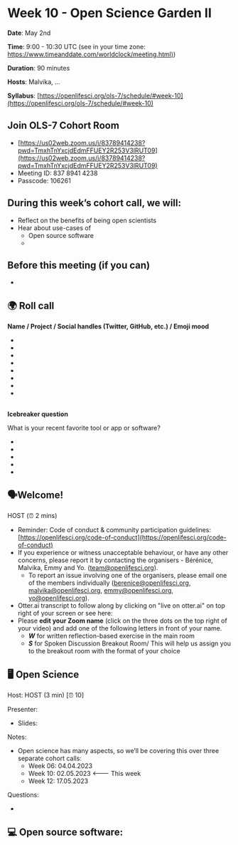 
# Week 10 - Open Science Garden II

**Date**: May 2nd

**Time**: 9:00 - 10:30 UTC (see in your time zone: [https://www.timeanddate.com/worldclock/meeting.html)](https://www.timeanddate.com/worldclock/meeting.html))

**Duration**: 90 minutes

**Hosts**: Malvika, ...

**Syllabus**: [https://openlifesci.org/ols-7/schedule/#week-10](https://openlifesci.org/ols-7/schedule/#week-10)





## **Join OLS-7 Cohort Room**

   * [https://us02web.zoom.us/j/83789414238?pwd=TmxhTnYxcjdEdmFFUEY2R253V3lRUT09](https://us02web.zoom.us/j/83789414238?pwd=TmxhTnYxcjdEdmFFUEY2R253V3lRUT09)
   * Meeting ID: 837 8941 4238
   * Passcode: 106261


## During this week’s cohort call, we will:

   * Reflect on the benefits of being open scientists
   * Hear about use-cases of
       * Open source software
       *  


## Before this meeting (if you can)

   *   


## 🌍 Roll call

**Name / Project / Social handles (Twitter, GitHub, etc.) / Emoji mood**

   *  
   *  
   *  
   *  
   *  
   *  
   *  
   *  
## 

**Icebreaker question**

What is your recent favorite tool or app or software?

   *  
   *  
   *  
   *  
   *  


## 🗣️Welcome!

HOST (⏰ 2 mins)

   * Reminder: Code of conduct \& community participation guidelines: [https://openlifesci.org/code-of-conduct](https://openlifesci.org/code-of-conduct)
   * If you experience or witness unacceptable behaviour, or have any other concerns, please report it by contacting the organisers - Bérénice, Malvika, Emmy and Yo. (team@openlifesci.org).
       * To report an issue involving one of the organisers, please email one of the members individually (berenice@openlifesci.org, malvika@openlifesci.org, emmy@openlifesci.org, yo@openlifesci.org).
   * Otter.ai transcript to follow along by clicking on "live on otter.ai" on top right of your screen or see here:
   * Please **edit your Zoom name** (click on the three dots on the top right of your video) and add one of the following letters in front of your name.
       * ***W*** for written reflection-based exercise in the main room
       * ***S*** for Spoken Discussion Breakout Room/ This will help us assign you to the breakout room with the format of your choice


## 🖥 Open Science

Host: HOST (3 min) [⏰ 10]



Presenter: 

   * Slides: 


Notes:

   * Open science has many aspects, so we’ll be covering this over three separate cohort calls:
       * Week 06: 04.04.2023 
       * Week 10: 02.05.2023 <--- This week
       * Week 12: 17.05.2023


Questions:

   * 





## 💻 Open source software: <Title>

Host: HOST (10 minutes + 5 for questions) [⏰ 45]



Guest speaker: Michelle Baker

   * <Contact / social>
   * Slides: <LINK>


Notes:

   *  
   *  
   * 

Questions: 

   *  
   *  
   *  




## 💻 <Topic>: <Title>

Host: HOST (10 minutes + 5 for questions) [⏰ 45]



Guest speaker: <Name>

   * <Contact / social>
   * Slides: <LINK>


Notes:

   *  
   *  
   * 

Questions: 

   *  
   *  
   *  


## 👥 Breakout discussion: Benefits of becoming an open sicentists

[HOST] introduces, [HOST] makes breakouts (15 minutes) [⏰ 70]

10 minutes, ~3-4/room: we will have some written discussion and some spoken discussion room



#### Discussion prompts for the room:

   * What are the benefits of becoming an open scientists?
   * What incentives to participate in science (just *science*) have you encountered throughout your life?


**Breakout room reminder**: If you need assistance in your breakout room, please click the ’ Ask for Help’ button at the bottom of your screen



#### **Notes from breakout discussions**

Breakout Room 1 - Written/Spoken

   * Names
       *  
   * Notes
       * 



Breakout Room 2 - Written/Spoken

   * Names
       *  
   * Notes
       * 

       * 

Breakout Room 3 - Written/Spoken

   * Names
       *  
   * Notes
       * 

       * 

Breakout Room 4 - Written/Spoken

   * Names
       *  
   * Notes
       * 



**Any insights/thoughts/comments to share from your breakout room?**

   * 

   * 

   * 

   * 

   * 

   * 

   * 

   * 



## 💻 <Topic>: <Title>

Host: HOST (10 minutes + 5 for questions) [⏰ 45]



Guest speaker: <Name>

   * <Contact / social>
   * Slides: <LINK>


Notes:

   *  
   *  
   * 

Questions: 

   *  
   *  
   *  




## 🗣️ Closing 

Host:  (⏰ 5 minutes) 85

Assignments

   * ...


Next weeks:

   * Week 11: Attend your Mentor-mentee call
   * Week 12: Cohort call - We will discuss community design for inclusivity 🏡: [https://openlifesci.org/ols-7/schedule/#week-12](https://openlifesci.org/ols-7/schedule/#week-12)


### Q\&A for after the call 

Response will be shared through notes

   * 



### Feedback

What worked?

   *  
   *  
What didn’t work?

   *  
   *  
What would you change?

   *  
   *  
What surprised you?

   *  I attended a written brakout room for the first time this time and I really like to have this option. <3
   *  
   * 

   * 



*Reference: Mozilla Open Leaders, Open Life Science *

*License: CC BY 4.0, Open Life Science (OLS-6), 2022*
